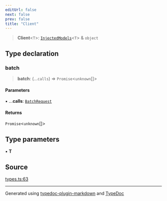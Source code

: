 ```yaml
---
editUrl: false
next: false
prev: false
title: "Client"
---
```


> **Client**\<`T`\>: [`InjectedModels`](/api/type-aliases/injectedmodels/)\<`T`\> & `object`

## Type declaration

### batch

> **batch**: (...`calls`) => `Promise`\<`unknown`[]\>

#### Parameters

▪ ...**calls**: [`BatchRequest`](/api/type-aliases/batchrequest/)

#### Returns

`Promise`\<`unknown`[]\>

## Type parameters

▪ **T**

## Source

[types.ts:63](https://github.com/dmdin/chord/blob/3033a5a/src/types.ts#L63)

***

Generated using [typedoc-plugin-markdown](https://www.npmjs.com/package/typedoc-plugin-markdown) and [TypeDoc](https://typedoc.org/)

